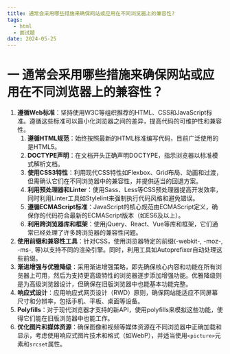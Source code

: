 ```yaml
---
title: 通常会采用哪些措施来确保网站或应用在不同浏览器上的兼容性?
tags:
  - html
  - 面试题
date: 2024-05-25
---
```

# 一 通常会采用哪些措施来确保网站或应用在不同浏览器上的兼容性？

1. **遵循Web标准**：坚持使用W3C等组织推荐的HTML、CSS和JavaScript标准。遵循这些标准可以最小化浏览器之间的差异，提高代码的可维护性和兼容性。
	1. **遵循HTML规范**：始终按照最新的HTML标准编写代码，目前广泛使用的是HTML5。
	2. **DOCTYPE声明**：在文档开头正确声明DOCTYPE，指示浏览器以标准模式解析文档。
	3. **使用CSS3特性**：利用现代CSS特性如Flexbox、Grid布局、动画和过渡，但需确认它们在不同浏览器中的兼容性，并提供适当的回退方案。
	4. **利用预处理器和Linter**：使用Sass、Less等CSS预处理器提高开发效率，同时利用Linter工具如Stylelint来强制执行代码风格和避免错误。
	5. **遵循ECMAScript标准**：JavaScript的核心规范由ECMAScript定义，确保你的代码符合最新的ECMAScript版本（如ES6及以上）。
	6. **利用跨浏览器库和框架**：使用jQuery、React、Vue等库和框架，它们通常已经处理了许多跨浏览器的兼容性问题。
2. **使用前缀和兼容性工具**：针对CSS，使用浏览器特定的前缀(-webkit-, -moz-, -ms-, 等)以支持不同的渲染引擎。同时，利用工具如Autoprefixer自动处理这些前缀。
3. **渐进增强与优雅降级**：采用渐进增强策略，即先确保核心内容和功能在所有浏览器上可用，然后为支持更高级特性的浏览器逐步添加增强功能。优雅降级则是为高级浏览器设计，但确保在旧版浏览器中也能基本功能完整。
4. **响应式设计**：应用响应式网页设计（RWD）原则，确保网站能适应不同屏幕尺寸和分辨率，包括手机、平板、桌面等设备。
5. **Polyfills**：对于现代浏览器才支持的新API，使用polyfills来模拟这些功能，使得它们能在旧版浏览器中也能工作。
6. **优化图片和媒体资源**：确保图像和视频等媒体资源在不同浏览器中正确加载和显示，考虑使用响应式图片技术和格式（如WebP），并适当使用`<picture>`元素和`srcset`属性。

